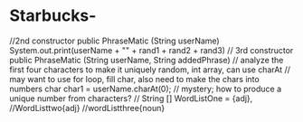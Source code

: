 # Starbucks-
//2nd constructor
public PhraseMatic (String userName)
System.out.print(userName + "" + rand1 + rand2 + rand3)
// 3rd constructor
public PhraseMatic (String userName, String addedPhrase)
// analyze the first four characters to make it uniquely random, int array, can use charAt
// may want to use for loop, fill char, also need to make the chars into numbers
char char1 = userName.charAt(0);
// mystery; how to produce a unique number from characters?
// String [] WordListOne = {adj}, 
//WordListtwo{adj}
//wordListthree{noun}
